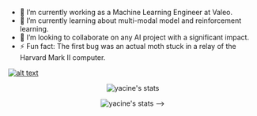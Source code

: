 

- 🔭 I’m currently working as a Machine Learning Engineer at Valeo.
- 🌱 I’m currently learning about multi-modal model and reinforcement learning.
- 👯 I’m looking to collaborate on any AI project with a significant impact.
- ⚡ Fun fact: The first bug was an actual moth stuck in a relay of the Harvard Mark II computer.

<a href="https://www.linkedin.com/in/yacine-bouaouni-4b0698175/"> ![alt text](https://img.shields.io/badge/-LinkedIn-0e76a8?style=plastic&logo=linkedIn)</a>

<p align="center"> <img src="https://github-readme-stats.vercel.app/api?username=yacinebouaouni&count_private=true&theme=tokyonight&show_icons=true" alt="yacine's stats" />

 <p align="center"> <img src="https://github-readme-stats.vercel.app/api/top-langs/?username=yacinebouaouni&hide=jupyter%20notebook,SCSS,CSS,HTML,TSQL&theme=tokyonight" alt="yacine's stats" />
-->
